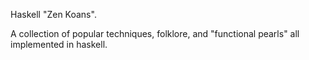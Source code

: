Haskell "Zen Koans". 

A collection of popular techniques, folklore, and "functional pearls"
all implemented in haskell.
